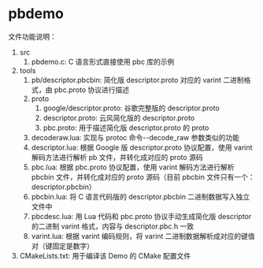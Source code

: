 # pbdemo

文件功能说明：

1. src
    1. pbdemo.c: C 语言形式直接使用 pbc 库的示例
2. tools
    1. pb/descriptor.pbcbin: 简化版 descriptor.proto 对应的 varint 二进制格式，由 pbc.proto 协议进行描述
    2. proto
        1. google/descriptor.proto: 谷歌完整版的 descriptor.proto
        2. descriptor.proto: 云风简化版的 descriptor.proto
        3. pbc.proto: 用于描述简化版 descriptor.proto 的 proto
    3. decoderaw.lua: 实现与 protoc 命令--decode_raw 参数类似的功能
    4. descriptor.lua: 根据 Google 版 descriptor.proto 协议配置，使用 varint 解码方法进行解析 pb 文件，并转化成对应的 proto 源码
    5. pbc.lua: 根据 pbc.proto 协议配置，使用 varint 解码方法进行解析 pbcbin 文件，并转化成对应的 proto 源码（目前 pbcbin 文件只有一个：descriptor.pbcbin）
    6. pbcbin.lua: 将 C 语言代码版的 descriptor.pbcbin 二进制数据写入独立文件中
    7. pbcdesc.lua: 用 Lua 代码和 pbc.proto 协议手动生成简化版 descriptor 的二进制 varint 格式，内容与 descriptor.pbc.h 一致
    8. varint.lua: 根据 varint 编码规则，将 varint 二进制数据解析成对应的键值对（键固定是数字）
3. CMakeLists.txt: 用于编译该 Demo 的 CMake 配置文件
